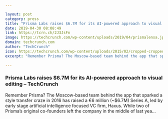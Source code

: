 ```yaml
---

layout: post
category: press
title: "Prisma Labs raises $6.7M for its AI-powered approach to visual editing"
date: 2019-04-30 08:08:49
link: https://tcrn.ch/2J3JsFn
image: https://techcrunch.com/wp-content/uploads/2019/04/prismalensa.jpg?w=693
domain: techcrunch.com
author: "TechCrunch"
icon: https://techcrunch.com/wp-content/uploads/2015/02/cropped-cropped-favicon-gradient.png?w=180
excerpt: "Remember Prisma? The Moscow-based team behind the app that sparked a style transfer craze in 2016 has raised a €6 million (~$6.7M) Series A, led by early stage artificial intelligence focused VC firm, Haxus. While two of Prisma’s original co-founders left the company in the middle of last yea…"

---
```


### Prisma Labs raises $6.7M for its AI-powered approach to visual editing – TechCrunch

Remember Prisma? The Moscow-based team behind the app that sparked a style transfer craze in 2016 has raised a €6 million (~$6.7M) Series A, led by early stage artificial intelligence focused VC firm, Haxus. While two of Prisma’s original co-founders left the company in the middle of last yea…